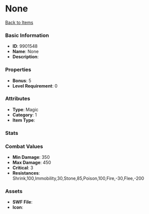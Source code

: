 # None



[Back to Items](../items.md)

### Basic Information

- **ID**: 9901548
- **Name**: None
- **Description**: 

### Properties

- **Bonus**: 5
- **Level Requirement**: 0

### Attributes

- **Type**: Magic
- **Category**: 1
- **Item Type**: 

### Stats


### Combat Values

- **Min Damage**: 350
- **Max Damage**: 450
- **Critical**: 3
- **Resistances**: Shrink,100,Immobility,30,Stone,85,Poison,100,Fire,-30,Flee,-200

### Assets

- **SWF File**: 
- **Icon**: 

